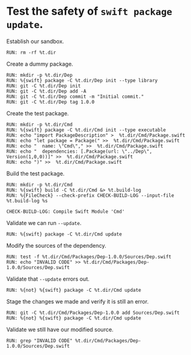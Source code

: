 # Test the safety of `swift package update`.

Establish our sandbox.

```
RUN: rm -rf %t.dir
```

Create a dummy package.

```
RUN: mkdir -p %t.dir/Dep
RUN: %{swift} package -C %t.dir/Dep init --type library
RUN: git -C %t.dir/Dep init
RUN: git -C %t.dir/Dep add -A
RUN: git -C %t.dir/Dep commit -m "Initial commit."
RUN: git -C %t.dir/Dep tag 1.0.0
```

Create the test package.

```
RUN: mkdir -p %t.dir/Cmd
RUN: %{swift} package -C %t.dir/Cmd init --type executable
RUN: echo "import PackageDescription" >  %t.dir/Cmd/Package.swift
RUN: echo "let package = Package(" >>  %t.dir/Cmd/Package.swift
RUN: echo "  name: \"Cmd\"," >>  %t.dir/Cmd/Package.swift
RUN: echo "  dependencies: [.Package(url: \"../Dep\", Version(1,0,0))]" >>  %t.dir/Cmd/Package.swift
RUN: echo ")" >>  %t.dir/Cmd/Package.swift
```

Build the test package.

```
RUN: mkdir -p %t.dir/Cmd
RUN: %{swift} build -C %t.dir/Cmd &> %t.build-log
RUN: %{FileCheck} --check-prefix CHECK-BUILD-LOG --input-file %t.build-log %s

CHECK-BUILD-LOG: Compile Swift Module 'Cmd'
```

Validate we can run `--update`.

```
RUN: %{swift} package -C %t.dir/Cmd update
```

Modify the sources of the dependency.

```
RUN: test -f %t.dir/Cmd/Packages/Dep-1.0.0/Sources/Dep.swift
RUN: echo "INVALID CODE" >> %t.dir/Cmd/Packages/Dep-1.0.0/Sources/Dep.swift
```

Validate that `--update` errors out.

```
RUN: %{not} %{swift} package -C %t.dir/Cmd update
```

Stage the changes we made and verify it is still an error.

```
RUN: git -C %t.dir/Cmd/Packages/Dep-1.0.0 add Sources/Dep.swift
RUN: %{not} %{swift} package -C %t.dir/Cmd update
```

Validate we still have our modified source.

```
RUN: grep "INVALID CODE" %t.dir/Cmd/Packages/Dep-1.0.0/Sources/Dep.swift
```
